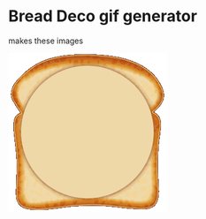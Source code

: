 # Bread Deco gif generator
makes these images

![Demo Output](https://github.com/EricPanDev/Discord-Bread-Deco/blob/main/demo-output.gif?raw=true)
